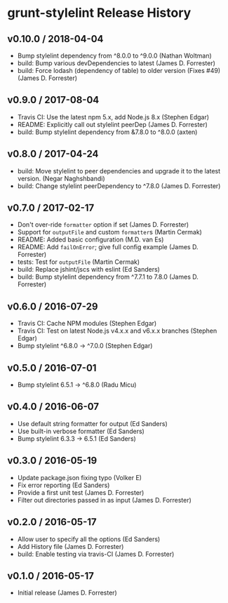 # grunt-stylelint Release History

## v0.10.0 / 2018-04-04
* Bump stylelint dependency from ^8.0.0 to ^9.0.0 (Nathan Woltman)
* build: Bump various devDependencies to latest (James D. Forrester)
* build: Force lodash (dependency of table) to older version (Fixes #49) (James D. Forrester)

## v0.9.0 / 2017-08-04
* Travis CI: Use the latest npm 5.x, add Node.js 8.x (Stephen Edgar)
* README: Explicitly call out stylelint peerDep (James D. Forrester)
* build: Bump stylelint dependency from &7.8.0 to ^8.0.0 (axten)

## v0.8.0 / 2017-04-24
* build: Move stylelint to peer dependencies and upgrade it to the latest version. (Negar Naghshbandi)
* build: Change stylelint peerDependency to ^7.8.0 (James D. Forrester)

## v0.7.0 / 2017-02-17
* Don't over-ride `formatter` option if set (James D. Forrester)
* Support for `outputFile` and custom `formatter`s (Martin Cermak)
* README: Added basic configuration (M.D. van Es)
* README: Add `failOnError`; give full config example (James D. Forrester)
* tests: Test for `outputFile` (Martin Cermak)
* build: Replace jshint/jscs with eslint (Ed Sanders)
* build: Bump stylelint dependency from ^7.7.1 to 7.8.0 (James D. Forrester)

## v0.6.0 / 2016-07-29
* Travis CI: Cache NPM modules (Stephen Edgar)
* Travis CI: Test on latest Node.js v4.x.x and v6.x.x branches (Stephen Edgar)
* Bump stylelint ^6.8.0 -> ^7.0.0 (Stephen Edgar)

## v0.5.0 / 2016-07-01
* Bump stylelint 6.5.1 -> ^6.8.0 (Radu Micu)

## v0.4.0 / 2016-06-07
* Use default string formatter for output (Ed Sanders)
* Use built-in verbose formatter (Ed Sanders)
* Bump stylelint 6.3.3 -> 6.5.1 (Ed Sanders)

## v0.3.0 / 2016-05-19
* Update package.json fixing typo (Volker E)
* Fix error reporting (Ed Sanders)
* Provide a first unit test (James D. Forrester)
* Filter out directories passed in as input (James D. Forrester)

## v0.2.0 / 2016-05-17
* Allow user to specify all the options (Ed Sanders)
* Add History file (James D. Forrester)
* build: Enable testing via travis-CI (James D. Forrester)

## v0.1.0 / 2016-05-17
* Initial release (James D. Forrester)
